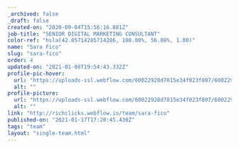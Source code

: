 ```yaml
---
_archived: false
_draft: false
created-on: "2020-09-04T15:56:16.881Z"
job-title: "SENIOR DIGITAL MARKETING CONSULTANT"
color-ref: "hsla(42.85714285714286, 100.00%, 56.08%, 1.00)"
name: "Sara Fico"
slug: "sara-fico"
order: 4
updated-on: "2021-01-08T19:54:43.332Z"
profile-pic-hover:
  url: "https://uploads-ssl.webflow.com/60022928d7015e34f023f807/60022928d7015e0b1323fb64_Sara-Fico-Rich-Clicks-e1517678075641.png"
  alt: ""
profile-picture:
  url: "https://uploads-ssl.webflow.com/60022928d7015e34f023f807/60022928d7015e601e23fb3b_Sara-Fico-Rich-Clicks-e1517678075641.png"
  alt: ""
link: "http://richclicks.webflow.io/team/sara-fico"
published-on: "2021-01-17T17:28:45.430Z"
tags: "team"
layout: "single-team.html"
---
```



